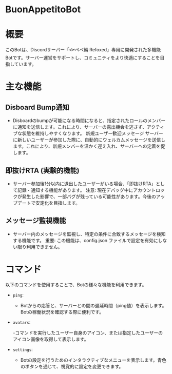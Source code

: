 # BuonAppetitoBot
# 概要
このBotは、Discordサーバー「🐟️ぺぺ鯖 Refoxed」専用に開発された多機能Botです。サーバー運営をサポートし、コミュニティをより快適にすることを目指しています。

# 主な機能
## Disboard Bump通知
- Disboardのbumpが可能になる時間になると、指定されたロールのメンバーに通知を送信します。これにより、サーバーの露出機会を逃さず、アクティブな状態を維持しやすくなります。
新規ユーザー歓迎メッセージ
サーバーに新しいユーザーが参加した際に、自動的にウェルカムメッセージを送信します。これにより、新規メンバーを温かく迎え入れ、サーバーへの定着を促します。
## 即抜けRTA (実験的機能)
- サーバー参加後1分以内に退出したユーザーがいる場合、「即抜けRTA」として記録・通知する機能があります。
注意: 現在デバッグ中にアカウントロックが発生した影響で、一部バグが残っている可能性があります。今後のアップデートで安定化を目指します。
## メッセージ監視機能
- サーバー内のメッセージを監視し、特定の条件に合致するメッセージを検知する機能です。
重要: この機能は、config.json ファイルで設定を有効にしない限り利用できません。
# コマンド
以下のコマンドを使用することで、Botの様々な機能を利用できます。

- `ping`:

  - Botからの応答と、サーバーとの間の遅延時間（ping値）を表示します。Botの稼働状況を確認する際に便利です。
- `avatars`:

  -コマンドを実行したユーザー自身のアイコン、または指定したユーザーのアイコン画像を取得して表示します。
- `settings`:

  - Botの設定を行うためのインタラクティブなメニューを表示します。青色のボタンを通じて、視覚的に設定を変更できます。
